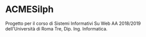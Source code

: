 # ACMESilph
Progetto per il corso di Sistemi Informativi Su Web AA 2018/2019 dell'Università di Roma Tre, Dip. Ing. Informatica. 
